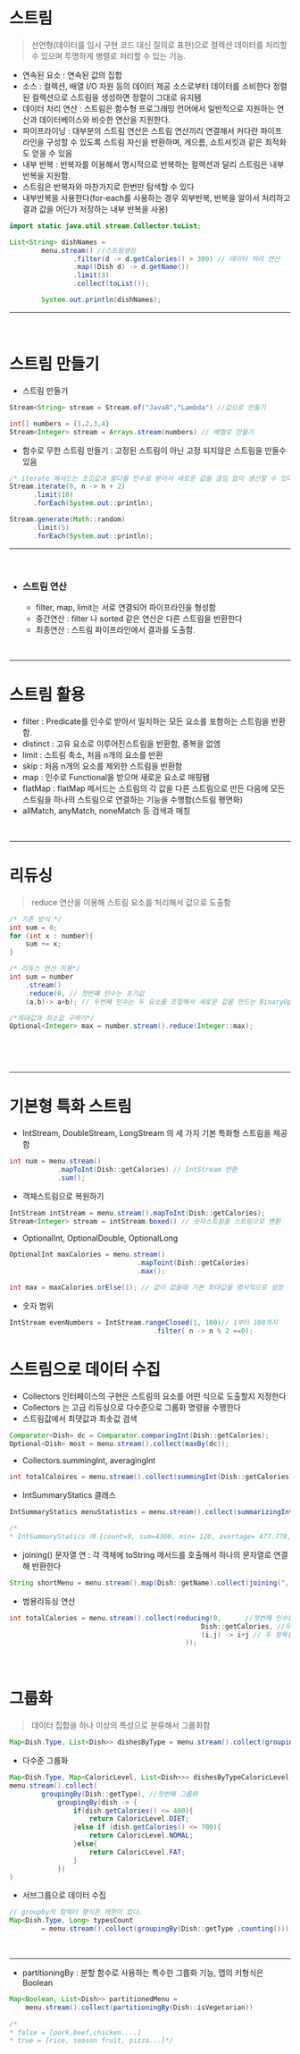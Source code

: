 # 스트림

> 선언형(데이터를 임시 구현 코드 대신 질의로 표현)으로 컬렉션 데이터를 처리할 수 있으며 투명하게 병렬로 처리할 수 있는 기능.

- 연속된 요소 : 연속된 값의 집합
- 소스 : 컬렉션, 배열 I/O 자원 등의 데이터 제공 소스로부터 데이터를 소비한다 정렬된 컬렉션으로 스트림을 생성하면 정렬이 그대로 유지됌
- 데이터 처리 연산 : 스트림은 함수형 프로그래밍 언어에서 일반적으로 지원하는 연산과 데이터베이스와 비슷한 연산을 지원한다. 
- 파이프라이닝 : 대부분의 스트림 연산은 스트림 연산끼리 연결해서 커다란 파이프 라인을 구성할 수 있도록 스트림 자신을 반환하며, 게으름, 쇼트서킷과 같은 최적화도 얻을 수 있음
- 내부 반복 : 반복자를 이용해서 명시적으로 반복하는 컬렉션과 달리 스트림은 내부 반복을 지원함.
- 스트림은 반복자와 마찬가지로 한번만 탐색할 수 있다
- 내부반복을 사용한다(for-each를 사용하는 경우 외부반복, 반복을 알아서 처리하고 결과 값을 어딘가 저장하는 내부 반복을 사용)


```java
import static java.util.stream.Collector.toList;

List<String> dishNames =
        menu.stream() //스트림생성
                .filter(d -> d.getCalories() > 300) // 데이터 처리 연산
                .map((Dish d) -> d.getName()) 
                .limit(3)
                .collect(toList());

        System.out.println(dishNames);
```

---

<br>

# 스트림 만들기

- 스트림 만들기 

```java
Stream<String> stream = Stream.of("Java8","Lambda") //값으로 만들기

int[] numbers = {1,2,3,4}
Stream<Integer> stream = Arrays.stream(numbers) // 배열로 만들기

```

- 함수로 무한 스트림 만들기 : 고정된 스트림이 아닌 고정 되지않은 스트림을 만들수 있음


```java
/* iterate 메서드는 초깃값과 람다를 인수로 받아서 새로운 값을 끊임 없이 생산할 수 있다*/
Stream.iterate(0, n -> n + 2)
      .limit(10)
      .forEach(System.out::println);

Stream.generate(Math::random)
      .limit(5)
      .forEach(System.out::println);

```

---

<br>

- ### 스트림 연산
    - filter, map, limit는 서로 연결되어 파이프라인을 형성함
    - 중간연산 : filter 나 sorted 같은 연산은 다른 스트림을 반환한다
    - 최종연산 : 스트림 파이프라인에서 결과를 도출함.

<br>
    
---

# 스트림 활용

- filter : Predicate를 인수로 받아서 일치하는 모든 요소를 포함하는 스트림을 반환함.
- distinct : 고유 요소로 이루어진스트림을 반환함, 중복을 없엠
- limit : 스트림 축소, 처음 n개의 요소를 반환
- skip : 처음 n개의 요소를 제외한 스트림을 반환함
- map : 인수로 Functional을 받으며 새로운 요소로 매핑됌
- flatMap : flatMap 메서드는 스트림의 각 값을 다른 스트림으로 만든 다음에 모든 스트림을 하나의 스트림으로 연결하는 기능을 수행함(스트림 평면화)
- allMatch, anyMatch, noneMatch 등 검색과 매칭

<br>

---

# 리듀싱 

> reduce 연산을 이용해 스트림 요소를 처리해서 값으로 도출함

```java
/* 기존 방식 */
int sum = 0;
for (int x : number){
    sum += x;
}

/* 리듀스 연산 이용*/
int sum = number
    .stream()
    .reduce(0, // 첫번쨰 인수는 초기값
    (a,b)-> a+b); // 두번째 인수는 두 요소를 조합해서 새로운 값을 만드는 BinaryOperator<T>

/*최대값과 최소값 구하기*/
Optional<Integer> max = number.stream().reduce(Integer::max);

    
```

<br>

---

# 기본형 특화 스트림

- IntStream, DoubleStream, LongStream 의 세 가지 기본 특화형 스트림을 제공함

```java
int num = menu.stream()
            .mapToInt(Dish::getCalories) // IntStream 반환
            .sum();
```

- 객체스트림으로 복원하기

```java
IntStream intStream = menu.stream().mapToInt(Dish::getCalories);
Stream<Integer> stream = intStream.boxed() // 숫자스트림을 스트림으로 변환
```

- OptionalInt, OptionalDouble, OptionalLong

```java
OptionalInt maxCalories = menu.stream()
                                .mapToint(Dish::getCalories)
                                .max();

int max = maxCalories.orElse(1); // 값이 없을때 기본 최대값을 명시적으로 설정

```

- 숫자 범위

```java
IntStream evenNumbers = IntStream.rangeClosed(1, 100)// 1부터 100까지
                                    .filter( n -> n % 2 ==0);

```

# 스트림으로 데이터 수집

- Collectors 인터페이스의 구현은 스트림의 요소를 어떤 식으로 도출할지 지정한다
- Collectors 는 고급 리듀싱으로 다수준으로 그룹화 명령을 수행한다
- 스트림값에서 최댓값과 최솟값 검색

```java
Comparator<Dish> dc = Comparator.comparingInt(Dish::getCalories);
Optional<Dish> most = menu.stream().collect(maxBy(dc));
```

- Collectors.summingInt, averagingInt

```java
int totalCaloires = menu.stream().collect(summingInt(Dish::getCalories));
```

- IntSummaryStatics 클래스

```java
IntSummaryStatics menuStatistics = menu.stream().collect(summarizingInt(Dish::getCalories));

/*
* IntSummaryStatics 에 {count=9, sum=4300, min= 120, avertage= 477.778, max=800} 과 같이 저장된다*/

```

- joining() 문자열 연 : 각 객체에 toString 메서드를 호출해서 하나의 문자열로 연결해 반환한다

```java
String shortMenu = menu.stream().map(Dish::getName).collect(joining(", "));// ,로 구분한다
```

- 범용리듀싱 연산

```java
int totalCalories = menu.stream().collect(reducing(0,      //첫번째 인수는 리듀싱 연산의 시작값이거나 스트림에 인수가 없을 때의 반환값
                                                Dish::getCalories, //두번째 인수는 변환함수
                                                (i,j) -> i+j // 두 항목을 하나의 값으로 더하는 합계 함수
                                            ));
```

<br>

# 그룹화

> 데이터 집합을 하나 이상의 특성으로 분류해서 그룹화함

```java
Map<Dish.Type, List<Dish>> dishesByType = menu.stream().collect(groupingBy(Dish::getType));
```

- 다수준 그룹화

```java
Map<Dish.Type, Map<CaloricLevel, List<Dish>>> dishesByTypeCaloricLevel = 
menu.stream().collect(
        groupingBy(Dish::getType), //첫번째 그룹화
            groupingBy(dish -> {
                if(dish.getCalories() <= 400){
                    return CaloricLevel.DIET;
                }else if (dish.getCalories() <= 700){
                    return CaloricLevel.NOMAL;
                }else{
                    return CaloricLevel.FAT;
                }
            })
)
```

- 서브그룹으로 데이터 수집

```java
// groupby의 컬렉터 형식은 제한이 없다.
Map<Dish.Type, Long> typesCount 
        = menu.stream().collect(groupingBy(Dish::getType ,counting())); 
```

<br>

---

- partitioningBy : 분할 함수로 사용하는 특수한 그룹화 기능, 맵의 키형식은 Boolean

```java
Map<Boolean, List<Dish>> partitionedMenu =
    menu.stream().collect(partitioningBy(Dish::isVegetarian))
    
/*
* false = [pork,beef,chicken....]
* true = [rice, season fruit, pizza...]*/
```
